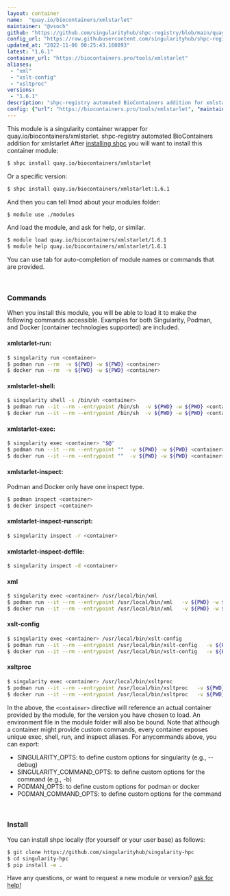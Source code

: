 ```yaml
---
layout: container
name:  "quay.io/biocontainers/xmlstarlet"
maintainer: "@vsoch"
github: "https://github.com/singularityhub/shpc-registry/blob/main/quay.io/biocontainers/xmlstarlet/container.yaml"
config_url: "https://raw.githubusercontent.com/singularityhub/shpc-registry/main/quay.io/biocontainers/xmlstarlet/container.yaml"
updated_at: "2022-11-06 00:25:43.160893"
latest: "1.6.1"
container_url: "https://biocontainers.pro/tools/xmlstarlet"
aliases:
 - "xml"
 - "xslt-config"
 - "xsltproc"
versions:
 - "1.6.1"
description: "shpc-registry automated BioContainers addition for xmlstarlet"
config: {"url": "https://biocontainers.pro/tools/xmlstarlet", "maintainer": "@vsoch", "description": "shpc-registry automated BioContainers addition for xmlstarlet", "latest": {"1.6.1": "sha256:c07c380a5b1a7a469186d8bc088e9520ab8e2af23531135ecf17d705d90fac9d"}, "tags": {"1.6.1": "sha256:c07c380a5b1a7a469186d8bc088e9520ab8e2af23531135ecf17d705d90fac9d"}, "docker": "quay.io/biocontainers/xmlstarlet", "aliases": {"xml": "/usr/local/bin/xml", "xslt-config": "/usr/local/bin/xslt-config", "xsltproc": "/usr/local/bin/xsltproc"}}
---
```


This module is a singularity container wrapper for quay.io/biocontainers/xmlstarlet.
shpc-registry automated BioContainers addition for xmlstarlet
After [installing shpc](#install) you will want to install this container module:


```bash
$ shpc install quay.io/biocontainers/xmlstarlet
```

Or a specific version:

```bash
$ shpc install quay.io/biocontainers/xmlstarlet:1.6.1
```

And then you can tell lmod about your modules folder:

```bash
$ module use ./modules
```

And load the module, and ask for help, or similar.

```bash
$ module load quay.io/biocontainers/xmlstarlet/1.6.1
$ module help quay.io/biocontainers/xmlstarlet/1.6.1
```

You can use tab for auto-completion of module names or commands that are provided.

<br>

### Commands

When you install this module, you will be able to load it to make the following commands accessible.
Examples for both Singularity, Podman, and Docker (container technologies supported) are included.

#### xmlstarlet-run:

```bash
$ singularity run <container>
$ podman run --rm  -v ${PWD} -w ${PWD} <container>
$ docker run --rm  -v ${PWD} -w ${PWD} <container>
```

#### xmlstarlet-shell:

```bash
$ singularity shell -s /bin/sh <container>
$ podman run --it --rm --entrypoint /bin/sh  -v ${PWD} -w ${PWD} <container>
$ docker run --it --rm --entrypoint /bin/sh  -v ${PWD} -w ${PWD} <container>
```

#### xmlstarlet-exec:

```bash
$ singularity exec <container> "$@"
$ podman run --it --rm --entrypoint ""  -v ${PWD} -w ${PWD} <container> "$@"
$ docker run --it --rm --entrypoint ""  -v ${PWD} -w ${PWD} <container> "$@"
```

#### xmlstarlet-inspect:

Podman and Docker only have one inspect type.

```bash
$ podman inspect <container>
$ docker inspect <container>
```

#### xmlstarlet-inspect-runscript:

```bash
$ singularity inspect -r <container>
```

#### xmlstarlet-inspect-deffile:

```bash
$ singularity inspect -d <container>
```


#### xml

```bash
$ singularity exec <container> /usr/local/bin/xml
$ podman run --it --rm --entrypoint /usr/local/bin/xml   -v ${PWD} -w ${PWD} <container> -c " $@"
$ docker run --it --rm --entrypoint /usr/local/bin/xml   -v ${PWD} -w ${PWD} <container> -c " $@"
```


#### xslt-config

```bash
$ singularity exec <container> /usr/local/bin/xslt-config
$ podman run --it --rm --entrypoint /usr/local/bin/xslt-config   -v ${PWD} -w ${PWD} <container> -c " $@"
$ docker run --it --rm --entrypoint /usr/local/bin/xslt-config   -v ${PWD} -w ${PWD} <container> -c " $@"
```


#### xsltproc

```bash
$ singularity exec <container> /usr/local/bin/xsltproc
$ podman run --it --rm --entrypoint /usr/local/bin/xsltproc   -v ${PWD} -w ${PWD} <container> -c " $@"
$ docker run --it --rm --entrypoint /usr/local/bin/xsltproc   -v ${PWD} -w ${PWD} <container> -c " $@"
```



In the above, the `<container>` directive will reference an actual container provided
by the module, for the version you have chosen to load. An environment file in the
module folder will also be bound. Note that although a container
might provide custom commands, every container exposes unique exec, shell, run, and
inspect aliases. For anycommands above, you can export:

 - SINGULARITY_OPTS: to define custom options for singularity (e.g., --debug)
 - SINGULARITY_COMMAND_OPTS: to define custom options for the command (e.g., -b)
 - PODMAN_OPTS: to define custom options for podman or docker
 - PODMAN_COMMAND_OPTS: to define custom options for the command

<br>

### Install

You can install shpc locally (for yourself or your user base) as follows:

```bash
$ git clone https://github.com/singularityhub/singularity-hpc
$ cd singularity-hpc
$ pip install -e .
```

Have any questions, or want to request a new module or version? [ask for help!](https://github.com/singularityhub/singularity-hpc/issues)